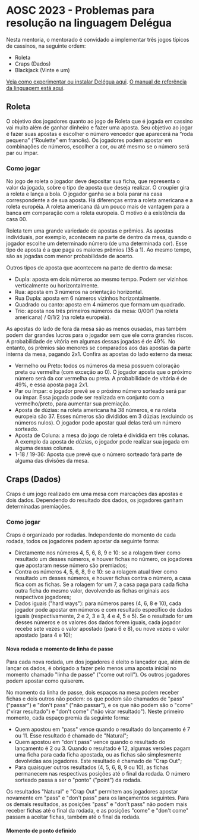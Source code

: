 # AOSC 2023 - Problemas para resolução na linguagem Delégua

Nesta mentoria, o mentorado é convidado a implementar três jogos típicos de cassinos, na seguinte ordem:

- Roleta
- Craps (Dados)
- Blackjack (Vinte e um)

[Veja como experimentar ou instalar Delégua aqui](https://github.com/DesignLiquido/delegua). [O manual de referência da linguagem está aqui](https://github.com/DesignLiquido/delegua/wiki).

## Roleta

O objetivo dos jogadores quanto ao jogo de Roleta que é jogada em cassino vai muito além de ganhar dinheiro e fazer uma aposta. Seu objetivo ao jogar é fazer suas apostas e escolher o número vencedor que aparecerá na “roda pequena” (“Roulette” em francês). 
Os jogadores podem apostar em combinações de números, escolher a cor, ou até mesmo se o número será par ou ímpar.

### Como jogar

No jogo de roleta o jogador deve depositar sua ficha, que representa o valor da jogada, sobre o tipo de aposta que deseja realizar. O croupier gira a roleta e lança a bola. O jogador ganha se a bola parar na casa correspondente a de sua aposta. 
Há diferenças entra a roleta americana e a roleta européia. A roleta americana dá um pouco mais de vantagem para a banca em comparação com a roleta europeia. O motivo é a existência da casa 00.

Roleta tem uma grande variedade de apostas e prêmios. As apostas individuais, por exemplo, acontecem na parte de dentro da mesa, quando o jogador escolhe um determinado número (de uma determinada cor). Esse tipo de aposta é a que paga os maiores prêmios (35 a 1). 
Ao mesmo tempo, são as jogadas com menor probabilidade de acerto.

Outros tipos de aposta que acontecem na parte de dentro da mesa:

- Dupla: aposta em dois números ao mesmo tempo. Podem ser vizinhos verticalmente ou horizontalmente.
- Rua: aposta em 3 números na orientação horizontal.
- Rua Dupla: aposta em 6 números vizinhos horizontalmente.
- Quadrado ou canto: aposta em 4 números que formam um quadrado.
- Trio: aposta nos três primeiros números da mesa: 0/00/1 (na roleta americana) / 0/1/2 (na roleta europeia).

As apostas do lado de fora da mesa são as menos ousadas, mas também podem dar grandes lucros para o jogador sem que ele corra grandes riscos. A probabilidade de vitória em algumas dessas jogadas é de 49%. No entanto, os prêmios são menores se comparados aos das apostas da parte interna da mesa, pagando 2x1. Confira as apostas do lado externo da mesa:

- Vermelho ou Preto: todos os números da mesa possuem coloração preta ou vermelha (com exceção ao 0). O jogador aposta que o próximo número será da cor vermelha ou preta. A probabilidade de vitória é de 49%, e essa aposta paga 2x1.
- Par ou ímpar: o jogador prevê se o próximo número sorteado será par ou ímpar. Essa jogada pode ser realizada em conjunto com a vermelho/preto, para aumentar sua premiação.
- Aposta de dúzias: na roleta americana há 38 números, e na roleta europeia são 37. Esses números são divididos em 3 dúzias (excluindo os números nulos). O jogador pode apostar qual delas terá um número sorteado.
- Aposta de Coluna: a mesa do jogo de roleta é dividida em três colunas. A exemplo da aposta de dúzias, o jogador pode realizar sua jogada em alguma dessas colunas.
- 1-18 / 19-36: Aposta que prevê que o número sorteado fará parte de alguma das divisões da mesa.

## Craps (Dados)

Craps é um jogo realizado em uma mesa com marcações das apostas e dois dados. Dependendo do resultado dos dados, os jogadores ganham determinadas premiações. 

### Como jogar

Craps é organizado por rodadas. Independente do momento de cada rodada, todos os jogadores podem apostar da seguinte forma:

- Diretamente nos números 4, 5, 6, 8, 9 e 10: se a rolagem tiver como resultado um desses números, e houver fichas no número, os jogadores que apostaram nesse número são premiados;
- Contra os números 4, 5, 6, 8, 9 e 10: se a rolagem atual tiver como resultado um desses números, e houver fichas contra o número, a casa fica com as fichas. Se a rolagem for um 7, a casa paga para cada ficha outra ficha do mesmo valor, devolvendo as fichas originais aos respectivos jogadores;
- Dados iguais ("hard ways"): para números pares (4, 6, 8 e 10), cada jogador pode apostar em números e com resultado específico de dados iguais (respectivamente, 2 e 2, 3 e 3, 4 e 4, 5 e 5). Se o resultado for um desses números e os valores dos dados forem iguais, cada jogador recebe sete vezes o valor apostado (para 6 e 8), ou nove vezes o valor apostado (para 4 e 10);

#### Nova rodada e momento de linha de passe

Para cada nova rodada, um dos jogadores é eleito o lançador que, além de lançar os dados, é obrigado a fazer pelo menos uma aposta inicial no momento chamado "linha de passe" ("come out roll"). Os outros jogadores podem apostar como quiserem.

No momento da linha de passe, dois espaços na mesa podem receber fichas e dois outros não podem: os que podem são chamados de "pass" ("passar") e "don't pass" ("não passar"), e os que não podem são o "come" ("virar resultado") e "don't come" ("não virar resultado"). Neste primeiro momento, cada espaço premia da seguinte forma:

- Quem apostou em "pass" vence quando o resultado do lançamento é 7 ou 11. Esse resultado é chamado de "Natural";
- Quem apostou em "don't pass" vence quando o resultado do lançamento é 2 ou 3. Quando o resultado é 12, algumas versões pagam uma ficha para cada ficha apostada, ou as fichas são simplesmente devolvidas aos jogadores. Este resultado é chamado de "Crap Out";
- Para quaisquer outros resultados (4, 5, 6, 8, 9 ou 10), as fichas permanecem nas respectivas posições até o final da rodada. O número sorteado passa a ser o "ponto" ("point") da rodada.

Os resultados "Natural" e "Crap Out" permitem aos jogadores apostar novamente em "pass" e "don't pass" para os lançamentos seguintes. Para os demais resultados, as posições "pass" e "don't pass" não podem mais receber fichas até o final da rodada, e as posições "come" e "don't come" passam a aceitar fichas, também até o final da rodada.

#### Momento de ponto definido

